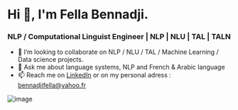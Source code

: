 # Hi 👋, I'm Fella Bennadji.

### NLP / Computational Linguist Engineer | NLP | NLU | TAL | TALN 

- 👯 I’m looking to collaborate on NLP / NLU / TAL / Machine Learning / Data science projects.
- 💬 Ask me about language systems, NLP and French & Arabic language 
- 📫 Reach me on [LinkedIn](www.linkedin.com/in/fella-bennadji) or on my personal adress : bennadjifella@yahoo.fr
  
![image](https://camo.githubusercontent.com/3cfadbdd09e29006e1694176d31e034274fd52c78f996dc3ae15fc74d494a8f0/68747470733a2f2f63646e2e6472696262626c652e636f6d2f75736572732f343035353439342f73637265656e73686f74732f31353231353735362f6c6f747469652d3030305f315f312e676966)
